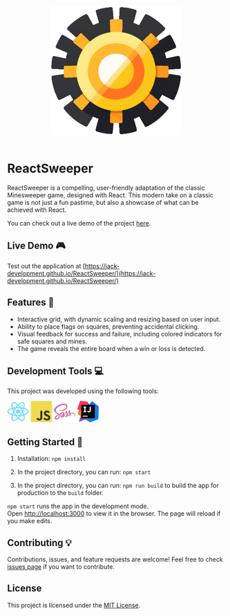 &nbsp;
<div id="header" align="center">
  <img src="https://github.com/Jack-Development/ReactSweeper/blob/main/Resources/logo.png" width="300"/>
</div>
&nbsp;

# ReactSweeper

ReactSweeper is a compelling, user-friendly adaptation of the classic Minesweeper game, designed with React. This modern take on a classic game is not just a fun pastime, but also a showcase of what can be achieved with React.

You can check out a live demo of the project [here](https://jack-development.github.io/ReactSweeper/).

## Live Demo 🎮

Test out the application at [https://jack-development.github.io/ReactSweeper/](https://jack-development.github.io/ReactSweeper/)

## Features 🚀

- Interactive grid, with dynamic scaling and resizing based on user input.
- Ability to place flags on squares, preventing accidental clicking.
- Visual feedback for success and failure, including colored indicators for safe squares and mines.
- The game reveals the entire board when a win or loss is detected.

## Development Tools 💻

This project was developed using the following tools:

<div>
  <code><img height="50" src="https://github.com/devicons/devicon/blob/master/icons/react/react-original.svg" alt="react"></code>
  <code><img height="50" src="https://github.com/devicons/devicon/blob/master/icons/javascript/javascript-original.svg" alt="javascript"></code>
  <code><img height="50" src="https://github.com/devicons/devicon/blob/master/icons/sass/sass-original.svg" alt="sass"></code>
  <code><img height="50" src="https://github.com/Jack-Development/Jack-Development/blob/main/resources/IntelliJ_Icon.svg" alt="IntelliJ"></code>
</div>

## Getting Started 🚀

1. Installation: `npm install`

2. In the project directory, you can run: `npm start`

3. In the project directory, you can run: `npm run build` to build the app for production to the `build` folder.

`npm start` runs the app in the development mode.\
Open [http://localhost:3000](http://localhost:3000) to view it in the browser.
The page will reload if you make edits.

## Contributing 💡

Contributions, issues, and feature requests are welcome! Feel free to check [issues page](https://github.com/Jack-Development/ReactSweeper/issues) if you want to contribute.

## License

This project is licensed under the [MIT License](LICENSE).
